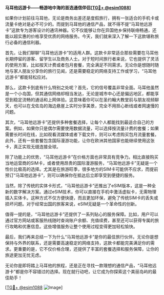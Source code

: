 **马耳他远游卡——畅游地中海的首选通信伴侣[[TG💪+ @esim1088](https://t.me/s/esim1088)]**

如果你计划前往马耳他，无论是商务出差还是度假旅行，拥有一张适合的手机卡或流量卡绝对是必不可少的。而提到马耳他的通信产品，就不得不提“马耳他远游卡”这款专为游客设计的通讯神器。它不仅能够让你在异国他乡保持联络畅通，还能以超实惠的价格享受优质的网络服务。今天，我们就来深入了解一下这款堪称旅行必备的通信利器。

首先，让我们聊聊“马耳他远游卡”的适用人群。这款卡非常适合那些需要在马耳他长期停留的游客、留学生以及商务人士。对于短时间旅行者来说，它也提供了灵活的使用方案，比如按天计费或者包月套餐，完全满足不同需求。无论你是想随时随地与家人朋友分享你的旅行见闻，还是需要稳定的网络支持工作或学习，“马耳他远游卡”都能轻松应对。

那么，这款卡到底有什么特别之处呢？首先，它的信号覆盖非常全面。马耳他虽然是一个小岛国，但其通信网络却相当发达，无论是城市中心还是偏远地区，都能享受到稳定流畅的通话和上网体验。这意味着你可以在圣约翰大教堂前与朋友视频聊天，也可以在戈佐岛的海边悬崖上实时分享美景，完全不用担心断线或者网速慢的问题。

其次，“马耳他远游卡”还提供多种套餐选择，让每个人都能找到最适合自己的方案。例如，如果你只是偶尔需要使用数据流量，可以选择按流量计费的套餐；如果需要长时间在线，比如观看流媒体或者下载文件，则可以考虑购买包月流量套餐。此外，还有一些套餐包含国际漫游功能，让你在欧洲其他国家也能继续使用这张卡，真正实现无缝连接全球。

除了功能上的优势，“马耳他远游卡”在价格方面也非常具有竞争力。相比直接购买当地运营商的SIM卡，或者使用昂贵的国际漫游服务，“马耳他远游卡”无疑是一个性价比极高的选择。尤其是在旅游旺季，很多地方的SIM卡可能供不应求，而提前预订“马耳他远游卡”，则可以确保你在抵达后立即享受到便捷的服务。

当然，除了传统的实体卡形式，“马耳他远游卡”还推出了eSIM版本，这是一种全新的数字解决方案。通过eSIM技术，你可以直接在手机中激活虚拟卡，无需物理插入实体卡。这种方式不仅方便快捷，而且更加环保，避免了传统SIM卡的丢失或损坏问题。对于经常出国的旅客来说，eSIM无疑是一个革命性的创新。

值得一提的是，“马耳他远游卡”还提供了一系列贴心的服务保障。比如，用户可以通过官方网站或客服热线随时查询账户余额、充值续费，甚至还可以获得专属的旅行攻略和优惠信息。这些增值服务让整个使用过程变得更加轻松愉快。

最后，我们再来总结一下为什么“马耳他远游卡”是你的最佳旅行伙伴。无论你是想保持与外界的联系，还是需要高速稳定的网络支持，这款卡都能完美满足你的需求。更重要的是，它不仅价格合理，还提供了丰富的套餐选择和服务保障，让你的旅途更加无忧无虑。

无论你是即将踏上马耳他的旅程，还是正在寻找一款理想的通信产品，“马耳他远游卡”都是你不容错过的选择。现在就行动吧，让它成为你探索这个美丽岛屿的最佳助手！

[[TG💪+ @esim1088](https://t.me/s/esim1088) ![Image](https://i.postimg.cc/4NQfJmqS/Snipaste-2025-05-13-00-14-12.png)]